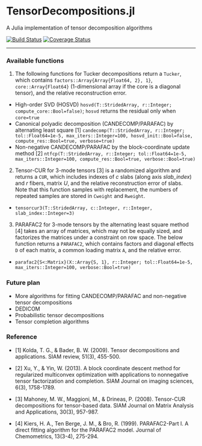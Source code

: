 # TensorDecompositions.jl

A Julia implementation of tensor decomposition algorithms 

[![Build Status](https://travis-ci.org/yunjhongwu/TensorDecompositions.jl.svg?branch=master)](https://travis-ci.org/yunjhongwu/TensorDecompositions.jl) [![Coverage Status](https://coveralls.io/repos/yunjhongwu/TensorDecompositions.jl/badge.svg?branch=master&service=github)](https://coveralls.io/github/yunjhongwu/TensorDecompositions.jl?branch=master)

------- 

### Available functions 

1. The following functions for Tucker decompositions return a `Tucker`, which contains `factors::Array{Array{Float64, 2}, 1}`, `core::Array{Float64}` (1-dimensional array if the core is a diagonal tensor), and the relative reconstruction error.  

  - High-order SVD (HOSVD) `hosvd(T::StridedArray, r::Integer; compute_core::Bool=false)`; `hosvd` returns the residual only when `core=true` 
  - Canonical polyadic decomposition (CANDECOMP/PARAFAC) by alternating least square [1] `candecomp(T::StridedArray, r::Integer; tol::Float64=1e-5, max_iters::Integer=100, hosvd_init::Bool=false, compute_res::Bool=true, verbose=true)`
  - Non-negative CANDECOMP/PARAFAC by the block-coordinate update method [2] `ntfcp(T::StridedArray, r::Integer; tol::Float64=1e-5, max_iters::Integer=100, compute_res::Bool=true, verbose::Bool=true)`

2. Tensor-CUR for 3-mode tensors [3] is a randomized algorithm and returns a `CUR`, which includes indexes of *c* slabs (along axis *slab_index*) and *r* fibers, matrix *U*, and the relative reconstruction error of slabs. Note that this function samples with replacement, the numbers of repeated samples are stored in `Cweight` and `Rweight`.

  - `tensorcur3(T::StridedArray, c::Integer, r::Integer, slab_index::Integer=3)`

3. PARAFAC2 for 3-mode tensors by the alternating least square method [4] takes an array of matrices, which may not be equally sized, and factorizes the matrices under a constraint on row space. The below function returns a `PARAFAC2`, which contains factors and diagonal effects `D` of each matrix, a common loading matrix `A`, and the relative error.

  - `parafac2{S<:Matrix}(X::Array{S, 1}, r::Integer; tol::Float64=1e-5, max_iters::Integer=100, verbose::Bool=true)`

### Future plan

- More algorithms for fitting CANDECOMP/PARAFAC and non-negative tensor decompositions
- DEDICOM
- Probabilistic tensor decompositions
- Tensor completion algorithms

### Reference

 - [1] Kolda, T. G., & Bader, B. W. (2009). Tensor decompositions and applications. SIAM review, 51(3), 455-500.

 - [2] Xu, Y., & Yin, W. (2013). A block coordinate descent method for regularized multiconvex optimization with applications to nonnegative tensor factorization and completion. SIAM Journal on imaging sciences, 6(3), 1758-1789.

 - [3] Mahoney, M. W., Maggioni, M., & Drineas, P. (2008). Tensor-CUR decompositions for tensor-based data. SIAM Journal on Matrix Analysis and Applications, 30(3), 957-987.

 - [4] Kiers, H. A., Ten Berge, J. M., & Bro, R. (1999). PARAFAC2-Part I. A direct fitting algorithm for the PARAFAC2 model. Journal of Chemometrics, 13(3-4), 275-294.

